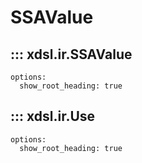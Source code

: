 
# SSAValue

## ::: xdsl.ir.SSAValue

    options:
      show_root_heading: true

## ::: xdsl.ir.Use

    options:
      show_root_heading: true
